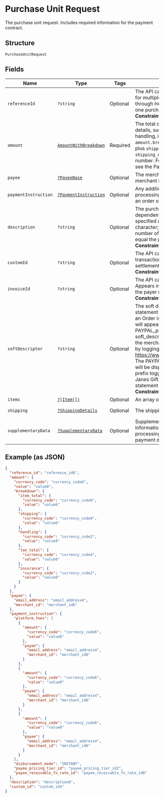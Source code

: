 
# Purchase Unit Request

The purchase unit request. Includes required information for the payment contract.

## Structure

`PurchaseUnitRequest`

## Fields

| Name | Type | Tags | Description | Getter | Setter |
|  --- | --- | --- | --- | --- | --- |
| `referenceId` | `?string` | Optional | The API caller-provided external ID for the purchase unit. Required for multiple purchase units when you must update the order through `PATCH`. If you omit this value and the order contains only one purchase unit, PayPal sets this value to `default`.<br>**Constraints**: *Minimum Length*: `1`, *Maximum Length*: `256` | getReferenceId(): ?string | setReferenceId(?string referenceId): void |
| `amount` | [`AmountWithBreakdown`](../../doc/models/amount-with-breakdown.md) | Required | The total order amount with an optional breakdown that provides details, such as the total item amount, total tax amount, shipping, handling, insurance, and discounts, if any. If you specify `amount.breakdown`, the amount equals `item_total` plus `tax_total` plus `shipping` plus `handling` plus `insurance` minus `shipping_discount` minus discount. The amount must be a positive number. For listed of supported currencies and decimal precision, see the PayPal REST APIs Currency Codes. | getAmount(): AmountWithBreakdown | setAmount(AmountWithBreakdown amount): void |
| `payee` | [`?PayeeBase`](../../doc/models/payee-base.md) | Optional | The merchant who receives the funds and fulfills the order. The merchant is also known as the payee. | getPayee(): ?PayeeBase | setPayee(?PayeeBase payee): void |
| `paymentInstruction` | [`?PaymentInstruction`](../../doc/models/payment-instruction.md) | Optional | Any additional payment instructions to be consider during payment processing. This processing instruction is applicable for Capturing an order or Authorizing an Order. | getPaymentInstruction(): ?PaymentInstruction | setPaymentInstruction(?PaymentInstruction paymentInstruction): void |
| `description` | `?string` | Optional | The purchase description. The maximum length of the character is dependent on the type of characters used. The character length is specified assuming a US ASCII character. Depending on type of character; (e.g. accented character, Japanese characters) the number of characters that that can be specified as input might not equal the permissible max length.<br>**Constraints**: *Minimum Length*: `1`, *Maximum Length*: `127` | getDescription(): ?string | setDescription(?string description): void |
| `customId` | `?string` | Optional | The API caller-provided external ID. Used to reconcile client transactions with PayPal transactions. Appears in transaction and settlement reports but is not visible to the payer.<br>**Constraints**: *Minimum Length*: `1`, *Maximum Length*: `255` | getCustomId(): ?string | setCustomId(?string customId): void |
| `invoiceId` | `?string` | Optional | The API caller-provided external invoice number for this order. Appears in both the payer's transaction history and the emails that the payer receives.<br>**Constraints**: *Minimum Length*: `1`, *Maximum Length*: `127` | getInvoiceId(): ?string | setInvoiceId(?string invoiceId): void |
| `softDescriptor` | `?string` | Optional | The soft descriptor is the dynamic text used to construct the statement descriptor that appears on a payer's card statement. If an Order is paid using the "PayPal Wallet", the statement descriptor will appear in following format on the payer's card statement: PAYPAL_prefix+(space)+merchant_descriptor+(space)+ soft_descriptor Note: The merchant descriptor is the descriptor of the merchant’s payment receiving preferences which can be seen by logging into the merchant account https://www.sandbox.paypal.com/businessprofile/settings/info/edit The PAYPAL prefix uses 8 characters. Only the first 22 characters will be displayed in the statement. For example, if: The PayPal prefix toggle is PAYPAL *. The merchant descriptor in the profile is Janes Gift. The soft descriptor is 800-123-1234. Then, the statement descriptor on the card is PAYPAL * Janes Gift 80.<br>**Constraints**: *Minimum Length*: `1`, *Maximum Length*: `22` | getSoftDescriptor(): ?string | setSoftDescriptor(?string softDescriptor): void |
| `items` | [`?(Item[])`](../../doc/models/item.md) | Optional | An array of items that the customer purchases from the merchant. | getItems(): ?array | setItems(?array items): void |
| `shipping` | [`?ShippingDetails`](../../doc/models/shipping-details.md) | Optional | The shipping details. | getShipping(): ?ShippingDetails | setShipping(?ShippingDetails shipping): void |
| `supplementaryData` | [`?SupplementaryData`](../../doc/models/supplementary-data.md) | Optional | Supplementary data about a payment. This object passes information that can be used to improve risk assessments and processing costs, for example, by providing Level 2 and Level 3 payment data. | getSupplementaryData(): ?SupplementaryData | setSupplementaryData(?SupplementaryData supplementaryData): void |

## Example (as JSON)

```json
{
  "reference_id": "reference_id6",
  "amount": {
    "currency_code": "currency_code6",
    "value": "value0",
    "breakdown": {
      "item_total": {
        "currency_code": "currency_code0",
        "value": "value6"
      },
      "shipping": {
        "currency_code": "currency_code0",
        "value": "value6"
      },
      "handling": {
        "currency_code": "currency_code2",
        "value": "value8"
      },
      "tax_total": {
        "currency_code": "currency_code4",
        "value": "value0"
      },
      "insurance": {
        "currency_code": "currency_code2",
        "value": "value8"
      }
    }
  },
  "payee": {
    "email_address": "email_address4",
    "merchant_id": "merchant_id6"
  },
  "payment_instruction": {
    "platform_fees": [
      {
        "amount": {
          "currency_code": "currency_code6",
          "value": "value0"
        },
        "payee": {
          "email_address": "email_address4",
          "merchant_id": "merchant_id6"
        }
      },
      {
        "amount": {
          "currency_code": "currency_code6",
          "value": "value0"
        },
        "payee": {
          "email_address": "email_address4",
          "merchant_id": "merchant_id6"
        }
      },
      {
        "amount": {
          "currency_code": "currency_code6",
          "value": "value0"
        },
        "payee": {
          "email_address": "email_address4",
          "merchant_id": "merchant_id6"
        }
      }
    ],
    "disbursement_mode": "INSTANT",
    "payee_pricing_tier_id": "payee_pricing_tier_id2",
    "payee_receivable_fx_rate_id": "payee_receivable_fx_rate_id0"
  },
  "description": "description6",
  "custom_id": "custom_id4"
}
```

